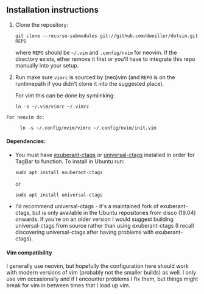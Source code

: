 Installation instructions
-------------------------

  1. Clone the repository:

         git clone --recurse-submodules git://github.com/dweiller/dotvim.git REPO

     where `REPO` should be `~/.vim` and `.config/nvim` for neovim. If the directory exists, ether remove it first or you'll have to integrate this repo manually into your setup.

  2. Run make sure `vimrc` is sourced by (neo)vim (and `REPO` is on the runtimepath if you didn't clone it into the suggested place).

     For vim this can be done by symlinking:

         ln -s ~/.vim/vimrc ~/.vimrc

    For neovim do:

         ln -s ~/.config/nvim/vimrc ~/.config/nvim/init.vim

#### Dependencies:

  - You must have [exuberant-ctags](http://ctags.sourceforge.net/ctags.html) or [universal-ctags](http://github.com/universal-ctags/ctags) installed in order for TagBar to function. To install in Ubuntu run:

        sudo apt install exuberant-ctags

    or

        sudo apt install universal-ctags

  - I'd recommend universal-ctags - it's a maintained fork of exuberant-ctags, but is only available in the Ubuntu repositories from disco (19.04) onwards. If you're on an older version I would suggest building universal-ctags from source rather than using exuberant-ctags (I recall discovering universal-ctags after having problems with exuberant-ctags).

#### Vim compatibility

I generally use neovim, but hopefully the configuration here should work with modern versions of vim (probably not the smaller builds) as well. I only use vim occasionally and if I encounter problems I fix them, but things might break for vim in between times that I load up vim.
